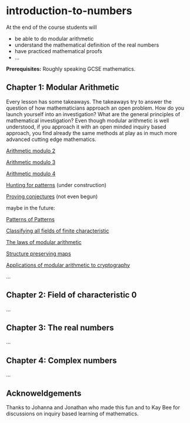 # introduction-to-numbers

At the end of the course students will 

- be able to  do modular arithmetic
- understand the mathematical definition of the real numbers
- have practiced mathematical proofs
- ...

**Prerequisites:** Roughly speaking GCSE mathematics.

## Chapter 1: Modular Arithmetic

Every lesson has some takeaways. The takeaways try to answer the question of how mathematicians approach an open problem. How do you launch yourself into an investigation? What are the general principles of mathematical investigation? Even though modular arithmetic is well understood, if you approach it with an open minded inquiry based approach, you find already the same methods at play as in much more advanced cutting edge mathematics.

[Arithmetic modulo 2](https://hackmd.io/@alexhkurz/ByKQ3EGiU)

[Arithmetic modulo 3](https://hackmd.io/@alexhkurz/SyJCHSMs8)

[Arithmetic modulo 4](https://hackmd.io/@alexhkurz/SJZTQ9moL)

[Hunting for patterns]() (under construction)

[Proving conjectures]() (not even begun)

maybe in the future:

[Patterns of Patterns]() 

[Classifying all fields of finite characteristic]()

[The laws of modular arithmetic]()

[Structure preserving maps]()

[Applications of modular arithmetic to cryptography]()

...

## Chapter 2: Field of characteristic 0

...

## Chapter 3: The real numbers

...

## Chapter 4: Complex numbers

...

## Acknoweldgements

Thanks to Johanna and Jonathan who made this fun and to Kay Bee for discussions on inquiry based learning of mathematics.
